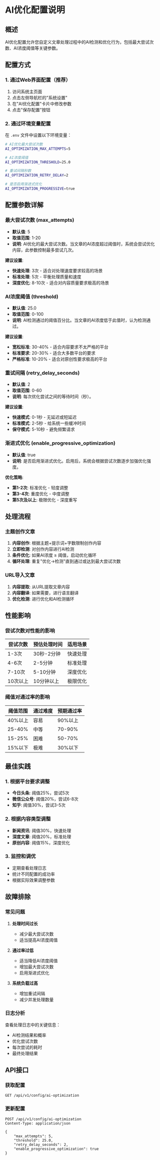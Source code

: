 # AI优化配置说明

## 概述

AI优化配置允许您自定义文章处理过程中的AI检测和优化行为，包括最大尝试次数、AI浓度阈值等关键参数。

## 配置方式

### 1. 通过Web界面配置（推荐）

1. 访问系统主页面
2. 点击左侧导航栏的"系统设置"
3. 在"AI优化配置"卡片中修改参数
4. 点击"保存配置"按钮

### 2. 通过环境变量配置

在 `.env` 文件中设置以下环境变量：

```bash
# AI优化最大尝试次数
AI_OPTIMIZATION_MAX_ATTEMPTS=5

# AI浓度阈值
AI_OPTIMIZATION_THRESHOLD=25.0

# 重试间隔秒数
AI_OPTIMIZATION_RETRY_DELAY=2

# 是否启用渐进式优化
AI_OPTIMIZATION_PROGRESSIVE=true
```

## 配置参数详解

### 最大尝试次数 (max_attempts)

- **默认值**: 5
- **取值范围**: 1-20
- **说明**: AI优化的最大尝试次数。当文章的AI浓度超过阈值时，系统会尝试优化内容，此参数控制最多尝试几次。

**建议设置**:
- **快速处理**: 3次 - 适合对处理速度要求较高的场景
- **标准处理**: 5次 - 平衡处理质量和速度
- **深度优化**: 8-10次 - 适合对内容质量要求极高的场景

### AI浓度阈值 (threshold)

- **默认值**: 25.0
- **取值范围**: 0-100
- **说明**: AI检测通过的阈值百分比。当文章的AI浓度低于此值时，认为检测通过。

**建议设置**:
- **宽松标准**: 30-40% - 适合内容要求不太严格的平台
- **标准要求**: 20-30% - 适合大多数平台的要求
- **严格标准**: 10-20% - 适合对原创性要求极高的平台

### 重试间隔 (retry_delay_seconds)

- **默认值**: 2
- **取值范围**: 0-60
- **说明**: 每次优化尝试之间的等待时间（秒）。

**建议设置**:
- **快速模式**: 0-1秒 - 无延迟或短延迟
- **标准模式**: 2-5秒 - 给系统一些缓冲时间
- **保守模式**: 5-10秒 - 避免频繁请求

### 渐进式优化 (enable_progressive_optimization)

- **默认值**: true
- **说明**: 是否启用渐进式优化。启用后，系统会根据尝试次数逐步加强优化强度。

**优化策略**:
- **第1-2次**: 标准优化 - 轻度调整
- **第3-4次**: 重度优化 - 中度调整  
- **第5次及以上**: 极限优化 - 深度重写

## 处理流程

### 主题创作文章

1. **内容创作**: 根据主题+提示词+字数限制创作内容
2. **立即检测**: 对创作内容进行AI检测
3. **条件优化**: 如果AI浓度 ≥ 阈值，启动优化循环
4. **循环处理**: 重复"优化→检测"直到通过或达到最大尝试次数

### URL导入文章

1. **内容提取**: 从URL提取文章内容
2. **内容翻译**: 如果需要，进行语言翻译
3. **优化检测**: 进行优化和AI检测循环

## 性能影响

### 尝试次数对性能的影响

| 尝试次数 | 预估处理时间 | 适用场景 |
|---------|-------------|----------|
| 1-3次   | 30秒-2分钟  | 快速处理 |
| 4-6次   | 2-5分钟     | 标准处理 |
| 7-10次  | 5-10分钟    | 深度优化 |
| 10次以上 | 10分钟以上  | 极限优化 |

### 阈值对通过率的影响

| 阈值范围 | 通过难度 | 预期通过率 |
|---------|---------|-----------|
| 40%以上 | 容易    | 90%以上   |
| 25-40% | 中等    | 70-90%    |
| 15-25% | 困难    | 50-70%    |
| 15%以下 | 极难    | 30%以下   |

## 最佳实践

### 1. 根据平台要求调整

- **今日头条**: 阈值25%，尝试5次
- **微信公众号**: 阈值20%，尝试6-8次
- **知乎**: 阈值30%，尝试3-5次

### 2. 根据内容类型调整

- **新闻资讯**: 阈值30%，快速处理
- **深度文章**: 阈值20%，标准处理
- **原创内容**: 阈值15%，深度优化

### 3. 监控和调优

- 定期查看处理日志
- 统计不同配置的成功率
- 根据实际效果调整参数

## 故障排除

### 常见问题

1. **处理时间过长**
   - 减少最大尝试次数
   - 适当提高AI浓度阈值

2. **通过率过低**
   - 适当降低AI浓度阈值
   - 增加最大尝试次数
   - 启用渐进式优化

3. **系统负载过高**
   - 增加重试间隔
   - 减少并发处理数量

### 日志分析

查看处理日志中的关键信息：
- AI检测结果和概率
- 优化尝试次数
- 每次尝试的耗时
- 最终处理结果

## API接口

### 获取配置

```http
GET /api/v1/config/ai-optimization
```

### 更新配置

```http
POST /api/v1/config/ai-optimization
Content-Type: application/json

{
    "max_attempts": 5,
    "threshold": 25.0,
    "retry_delay_seconds": 2,
    "enable_progressive_optimization": true
}
```
